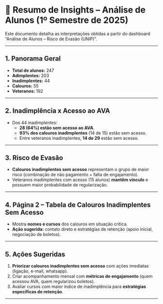 # 🧠 Resumo de Insights – Análise de Alunos (1º Semestre de 2025)

Este documento detalha as interpretações obtidas a partir do dashboard “Análise de Alunos – Risco de Evasão (UNIP)”.

---

## 1. Panorama Geral
- **Total de alunos:** 247
- **Adimplentes:** 203
- **Inadimplentes:** 44
- **Calouros:** 55
- **Veteranos:** 192

---

## 2. Inadimplência x Acesso ao AVA
- Dos 44 inadimplentes:
  - **28 (64%) estão sem acesso ao AVA**.
  - **93% dos calouros inadimplentes** (14 de 15) estão sem acesso.
  - Entre veteranos inadimplentes, **14 de 29** estão sem acesso.

---

## 3. Risco de Evasão
- **Calouros inadimplentes sem acesso** representam o grupo de maior risco (combinação de não pagamento + falta de engajamento).
- Veteranos inadimplentes com acesso (15 alunos) **mantêm vínculo** e possuem maior probabilidade de regularização.

---

## 4. Página 2 – Tabela de Calouros Inadimplentes Sem Acesso
- Mostra **nomes e cursos** dos calouros em situação crítica.
- **Ação sugerida:** contato direto e estratégias de retenção (apoio inicial, negociação de boletos).

---

## 5. Ações Sugeridas
1. **Priorizar calouros inadimplentes sem acesso** com ações imediatas (ligação, e-mail, whatsapp).
2. Criar acompanhamento mensal com **métricas de engajamento** (quem acessou AVA, quem regularizou boletos).
3. Avaliar cursos com maior índice de inadimplência para **estratégias específicas de retenção**.

---
